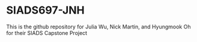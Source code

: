 # SIADS697-JNH
This is the github repository for Julia Wu, Nick Martin, and Hyungmook Oh for their SIADS Capstone Project
